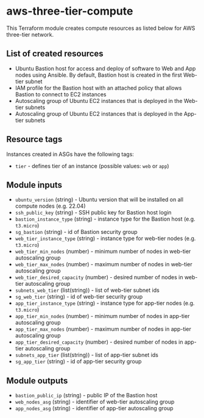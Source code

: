 # aws-three-tier-compute

This Terraform module creates compute resources as listed below for AWS three-tier network.

## List of created resources

- Ubuntu Bastion host for access and deploy of software to Web and App nodes using Ansible. By default, Bastion host is created in the first Web-tier subnet
- IAM profile for the Bastion host with an attached policy that allows Bastion to connect to EC2 instances
- Autoscaling group of Ubuntu EC2 instances that is deployed in the Web-tier subnets
- Autoscaling group of Ubuntu EC2 instances that is deployed in the App-tier subnets

## Resource tags

Instances created in ASGs have the following tags:

- `tier` - defines tier of an instance (possible values: `web` or `app`)

## Module inputs

- `ubuntu_version` (string) - Ubuntu version that will be installed on all compute nodes (e.g. 22.04)
- `ssh_public_key` (string) - SSH public key for Bastion host login
- `bastion_instance_type` (string) - instance type for the Bastion host (e.g. `t3.micro`)
- `sg_bastion` (string) - id of Bastion security group
- `web_tier_instance_type` (string) - instance type for web-tier nodes (e.g. `t3.micro`)
- `web_tier_min_nodes` (number) - minimum number of nodes in web-tier autoscaling group
- `web_tier_max_nodes` (number) - maximum number of nodes in web-tier autoscaling group
- `web_tier_desired_capacity` (number) - desired number of nodes in web-tier autoscaling group
- `subnets_web_tier` (list(string)) - list of web-tier subnet ids
- `sg_web_tier` (string) - id of web-tier security group
- `app_tier_instance_type` (string) - instance type for app-tier nodes (e.g. `t3.micro`)
- `app_tier_min_nodes` (number) - minimum number of nodes in app-tier autoscaling group
- `app_tier_max_nodes` (number) - maximum number of nodes in app-tier autoscaling group
- `app_tier_desired_capacity` (number) - desired number of nodes in app-tier autoscaling group
- `subnets_app_tier` (list(string)) - list of app-tier subnet ids
- `sg_app_tier` (string) - id of app-tier security group

## Module outputs

- `bastion_public_ip` (string) - public IP of the Bastion host
- `web_nodes_asg` (string) - identifier of web-tier autoscaling group
- `app_nodes_asg` (string) - identifier of app-tier autoscaling group
